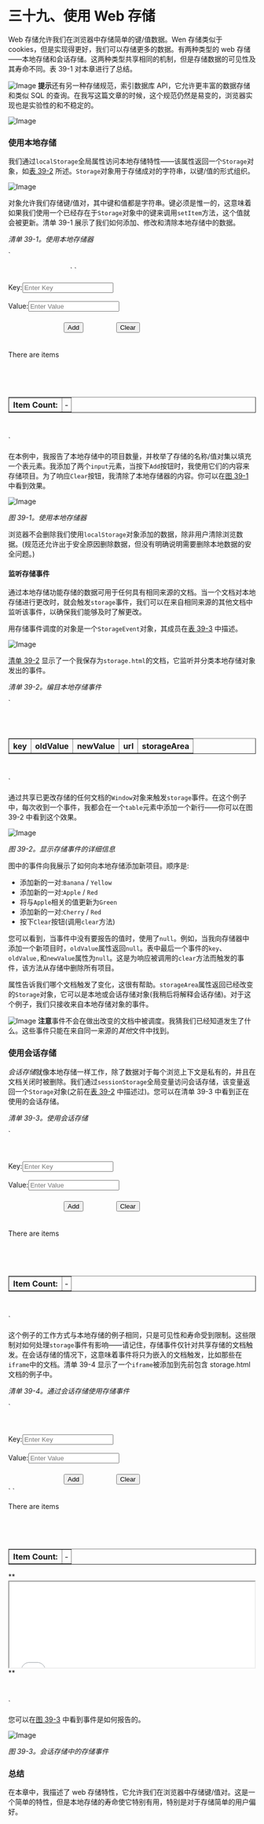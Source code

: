 # 三十九、使用 Web 存储

Web 存储允许我们在浏览器中存储简单的键/值数据。Wen 存储类似于 cookies，但是实现得更好，我们可以存储更多的数据。有两种类型的 web 存储——本地存储和会话存储。这两种类型共享相同的机制，但是存储数据的可见性及其寿命不同。表 39-1 对本章进行了总结。

![Image](img/square.jpg) **提示**还有另一种存储规范，索引数据库 API，它允许更丰富的数据存储和类似 SQL 的查询。在我写这篇文章的时候，这个规范仍然是易变的，浏览器实现也是实验性的和不稳定的。

![Image](img/t3901.jpg)

### 使用本地存储

我们通过`localStorage`全局属性访问本地存储特性——该属性返回一个`Storage`对象，如[表 39-2](#tab_39_2) 所述。`Storage`对象用于存储成对的字符串，以键/值的形式组织。

![Image](img/t3902.jpg)

对象允许我们存储键/值对，其中键和值都是字符串。键必须是惟一的，这意味着如果我们使用一个已经存在于`Storage`对象中的键来调用`setItem`方法，这个值就会被更新。清单 39-1 展示了我们如何添加、修改和清除本地存储中的数据。

*清单 39-1。使用本地存储器*

`<!DOCTYPE HTML>
<html>
    <head>
        <title>Example</title>
        <style>
            body > * {float: left;}
            table {border-collapse: collapse; margin-left: 50px}
            th, td {padding: 4px;}
            th {text-align: right;}
            input {border: thin solid black; padding: 2px;}
            label {min-width: 50px; display: inline-block; text-align: right;}
            #countmsg, #buttons {margin-left: 50px; margin-top: 5px; margin-bottom: 5px;}
        </style>
    </head>
    <body>` `        <div>
            <div><label>Key:</label><input id="key" placeholder="Enter Key"/></div>
            <div><label>Value:</label><input id="value" placeholder="Enter Value"/></div>
            <div id="buttons">
                <button id="add">Add</button>
                <button id="clear">Clear</button>
            </div>
            <p id="countmsg">There are <span id="count"></span> items</p>
        </div>

        <table id="data" border="1">
            <tr><th>Item Count:</th><td id="count">-</td></tr>
        </table>

        <script>
            displayData();

            var buttons = document.getElementsByTagName("button");
            for (var i = 0; i < buttons.length; i++) {
                buttons[i].onclick = handleButtonPress;
            }

            function handleButtonPress(e) {
                switch (e.target.id) {
                    case 'add':
                        var key = document.getElementById("key").value;
                        var value = document.getElementById("value").value;
                        **localStorage.setItem(key, value);**
                        break;
                    case 'clear':
**                        localStorage.clear();**
                        break;
                }
                displayData();
            }

            function displayData() {
                var tableElem = document.getElementById("data");
                tableElem.innerHTML = "";
                **var itemCount = localStorage.length;**
                document.getElementById("count").innerHTML = itemCount;
                for (var i = 0; i < itemCount; i++) {
                    **var key = localStorage.key(i);**
                    **var val = localStorage[key];**
                    tableElem.innerHTML += "<tr><th>" + key + ":</th><td>"
                        + val + "</td></tr>";
                }
            }
        </script>
    </body>
</html>`

在本例中，我报告了本地存储中的项目数量，并枚举了存储的名称/值对集以填充一个表元素。我添加了两个`input`元素，当按下`Add`按钮时，我使用它们的内容来存储项目。为了响应`Clear`按钮，我清除了本地存储器的内容。你可以在[图 39-1](#fig_39_1) 中看到效果。

![Image](img/3901.jpg)

*图 39-1。使用本地存储器*

浏览器不会删除我们使用`localStorage`对象添加的数据，除非用户清除浏览数据。(规范还允许出于安全原因删除数据，但没有明确说明需要删除本地数据的安全问题。)

#### 监听存储事件

通过本地存储功能存储的数据可用于任何具有相同来源的文档。当一个文档对本地存储进行更改时，就会触发`storage`事件，我们可以在来自相同来源的其他文档中监听该事件，以确保我们能够及时了解更改。

用存储事件调度的对象是一个`StorageEvent`对象，其成员在[表 39-3](#tab_39_3) 中描述。

![Image](img/t3903.jpg)

[清单 39-2](#list_39_2) 显示了一个我保存为`storage.html`的文档，它监听并分类本地存储对象发出的事件。

*清单 39-2。编目本地存储事件*

`<!DOCTYPE HTML>
<html>
    <head>
        <title>Storage</title>
        <style>
            table {border-collapse: collapse;}
            th, td {padding: 4px;}
        </style>
    </head>
    <body>
        <table id="data" border="1">
            <tr>
                <th>key</th>
                <th>oldValue</th>
                <th>newValue</th>
                <th>url</th>
                <th>storageArea</th>
            </tr>
        </table>
        <script>
            var tableElem = document.getElementById("data");

**            window.onstorage = handleStorage;**

**            function handleStorage(e) {**
**                var row = "<tr>";**
**                row += "<td>" + e.key + "</td>";**
**                row += "<td>" + e.oldValue + "</td>";**
**                row += "<td>" + e.newValue + "</td>";**
**                row += "<td>" + e.url + "</td>";**
**                row += "<td>" + (e.storageArea == localStorage) + "</td></tr>";**
**                tableElem.innerHTML += row;**
**            };**
        </script>
    </body>
</html>`

通过共享已更改存储的任何文档的`Window`对象来触发`storage`事件。在这个例子中，每次收到一个事件，我都会在一个`table`元素中添加一个新行——你可以在图 39-2 中看到这个效果。

![Image](img/3902.jpg)

*图 39-2。显示存储事件的详细信息*

图中的事件向我展示了如何向本地存储添加新项目。顺序是:

*   添加新的一对:`Banana` / `Yellow`
*   添加新的一对:`Apple` / `Red`
*   将与`Apple`相关的值更新为`Green`
*   添加新的一对:`Cherry` / `Red`
*   按下`Clear`按钮(调用`clear`方法)

您可以看到，当事件中没有要报告的值时，使用了`null`。例如，当我向存储器中添加一个新项目时，`oldValue`属性返回`null`。表中最后一个事件的`key`、`oldValue,`和`newValue`属性为`null`。这是为响应被调用的`clear`方法而触发的事件，该方法从存储中删除所有项目。

属性告诉我们哪个文档触发了变化，这很有帮助。`storageArea`属性返回已经改变的`Storage`对象，它可以是本地或会话存储对象(我稍后将解释会话存储)。对于这个例子，我们只接收来自本地存储对象的事件。

![Image](img/square.jpg) **注意**事件不会在做出改变的文档中被调度。我猜我们已经知道发生了什么。这些事件只能在来自同一来源的*其他*文件中找到。

### 使用会话存储

*会话存储*就像本地存储一样工作，除了数据对于每个浏览上下文是私有的，并且在文档关闭时被删除。我们通过`sessionStorage`全局变量访问会话存储，该变量返回一个`Storage`对象(之前在[表 39-2](#tab_39_2) 中描述过)。您可以在清单 39-3 中看到正在使用的会话存储。

*清单 39-3。使用会话存储*

`<!DOCTYPE HTML>
<html>
    <head>
        <title>Example</title>
        <style>
            body > * {float: left;}
            table {border-collapse: collapse; margin-left: 50px}
            th, td {padding: 4px;}
            th {text-align: right;}
            input {border: thin solid black; padding: 2px;}
            label {min-width: 50px; display: inline-block; text-align: right;}
            #countmsg, #buttons {margin-left: 50px; margin-top: 5px; margin-bottom: 5px;}
        </style>
    </head>
    <body>
        <div>
            <div><label>Key:</label><input id="key" placeholder="Enter Key"/></div>
            <div><label>Value:</label><input id="value" placeholder="Enter Value"/></div>
            <div id="buttons">
                <button id="add">Add</button>
                <button id="clear">Clear</button>
            </div>
            <p id="countmsg">There are <span id="count"></span> items</p>
        </div>

        <table id="data" border="1">
            <tr><th>Item Count:</th><td id="count">-</td></tr>
        </table>

        <script>
            displayData();

            var buttons = document.getElementsByTagName("button");
            for (var i = 0; i < buttons.length; i++) {
                buttons[i].onclick = handleButtonPress;
            }

            function handleButtonPress(e) {
                switch (e.target.id) {
                    case 'add':
                        var key = document.getElementById("key").value;
                        var value = document.getElementById("value").value;
**                        sessionStorage.setItem(key, value);**
                        break;
                    case 'clear':
**                        sessionStorage.clear();**` `                        break;
                }
                displayData();
            }

            function displayData() {
                var tableElem = document.getElementById("data");
                tableElem.innerHTML = "";
**                var itemCount = sessionStorage.length;**
                document.getElementById("count").innerHTML = itemCount;
                for (var i = 0; i < itemCount; i++) {
**                    var key = sessionStorage.key(i);**
**                    var val = sessionStorage[key];**
                    tableElem.innerHTML += "<tr><th>" + key + ":</th><td>"
                        + val + "</td></tr>";
                }
            }
        </script>
    </body>
</html>`

这个例子的工作方式与本地存储的例子相同，只是可见性和寿命受到限制。这些限制对如何处理`storage`事件有影响——请记住，存储事件仅针对共享存储的文档触发。在会话存储的情况下，这意味着事件将只为嵌入的文档触发，比如那些在`iframe`中的文档。清单 39-4 显示了一个`iframe`被添加到先前包含 storage.html 文档的例子中。

*清单 39-4。通过会话存储使用存储事件*

`<!DOCTYPE HTML>
<html>
    <head>
        <title>Example</title>
        <style>
            body > * {float: left;}
            table {border-collapse: collapse; margin-left: 50px}
            th, td {padding: 4px;}
            th {text-align: right;}
            input {border: thin solid black; padding: 2px;}
            label {min-width: 50px; display: inline-block; text-align: right;}
            #countmsg, #buttons {margin-left: 50px; margin-top: 5px; margin-bottom: 5px;}
            iframe {clear: left;}
        </style>
    </head>
    <body>
        <div>
            <div><label>Key:</label><input id="key" placeholder="Enter Key"/></div>
            <div><label>Value:</label><input id="value" placeholder="Enter Value"/></div>
            <div id="buttons">
                <button id="add">Add</button>
                <button id="clear">Clear</button>
            </div>` `            <p id="countmsg">There are <span id="count"></span> items</p>
        </div>

        <table id="data" border="1">
            <tr><th>Item Count:</th><td id="count">-</td></tr>
        </table>

**        <iframe src="storage.html" width="500" height="175"></iframe>**

        <script>
            displayData();

            var buttons = document.getElementsByTagName("button");
            for (var i = 0; i < buttons.length; i++) {
                buttons[i].onclick = handleButtonPress;
            }

            function handleButtonPress(e) {
                switch (e.target.id) {
                    case 'add':
                        var key = document.getElementById("key").value;
                        var value = document.getElementById("value").value;
                        sessionStorage.setItem(key, value);
                        break;
                    case 'clear':
                        sessionStorage.clear();
                        break;
                }
                displayData();
            }

            function displayData() {
                var tableElem = document.getElementById("data");
                tableElem.innerHTML = "";
                var itemCount = sessionStorage.length;
                document.getElementById("count").innerHTML = itemCount;
                for (var i = 0; i < itemCount; i++) {
                    var key = sessionStorage.key(i);
                    var val = sessionStorage[key];
                    tableElem.innerHTML += "<tr><th>" + key + ":</th><td>"
                        + val + "</td></tr>";
                }
            }
        </script>
    </body>
</html>`

您可以在[图 39-3](#fig_39_3) 中看到事件是如何报告的。

![Image](img/3903.jpg)

*图 39-3。会话存储中的存储事件*

### 总结

在本章中，我描述了 web 存储特性，它允许我们在浏览器中存储键/值对。这是一个简单的特性，但是本地存储的寿命使它特别有用，特别是对于存储简单的用户偏好。